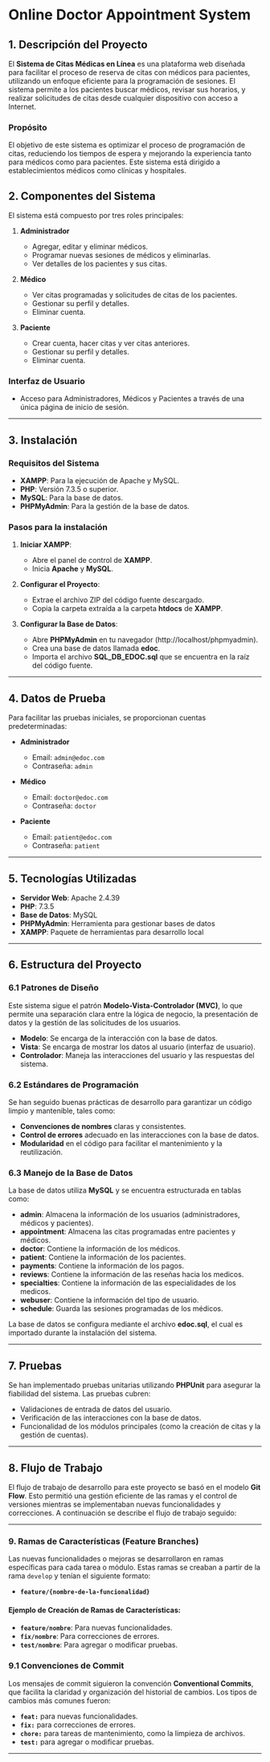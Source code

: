 # Online Doctor Appointment System

## 1. Descripción del Proyecto

El **Sistema de Citas Médicas en Línea** es una plataforma web diseñada para facilitar el proceso de reserva de citas con médicos para pacientes, utilizando un enfoque eficiente para la programación de sesiones. El sistema permite a los pacientes buscar médicos, revisar sus horarios, y realizar solicitudes de citas desde cualquier dispositivo con acceso a Internet.

### Propósito

El objetivo de este sistema es optimizar el proceso de programación de citas, reduciendo los tiempos de espera y mejorando la experiencia tanto para médicos como para pacientes. Este sistema está dirigido a establecimientos médicos como clínicas y hospitales.

## 2. Componentes del Sistema

El sistema está compuesto por tres roles principales:

1. **Administrador**
    - Agregar, editar y eliminar médicos.
    - Programar nuevas sesiones de médicos y eliminarlas.
    - Ver detalles de los pacientes y sus citas.
  
2. **Médico**
    - Ver citas programadas y solicitudes de citas de los pacientes.
    - Gestionar su perfil y detalles.
    - Eliminar cuenta.

3. **Paciente**
    - Crear cuenta, hacer citas y ver citas anteriores.
    - Gestionar su perfil y detalles.
    - Eliminar cuenta.

### Interfaz de Usuario
- Acceso para Administradores, Médicos y Pacientes a través de una única página de inicio de sesión.

---

## 3. Instalación

### Requisitos del Sistema

- **XAMPP**: Para la ejecución de Apache y MySQL.
- **PHP**: Versión 7.3.5 o superior.
- **MySQL**: Para la base de datos.
- **PHPMyAdmin**: Para la gestión de la base de datos.

### Pasos para la instalación

1. **Iniciar XAMPP**:
   - Abre el panel de control de **XAMPP**.
   - Inicia **Apache** y **MySQL**.
   
2. **Configurar el Proyecto**:
   - Extrae el archivo ZIP del código fuente descargado.
   - Copia la carpeta extraída a la carpeta **htdocs** de **XAMPP**.

3. **Configurar la Base de Datos**:
   - Abre **PHPMyAdmin** en tu navegador (http://localhost/phpmyadmin).
   - Crea una base de datos llamada **edoc**.
   - Importa el archivo **SQL_DB_EDOC.sql** que se encuentra en la raíz del código fuente.

---

## 4. Datos de Prueba

Para facilitar las pruebas iniciales, se proporcionan cuentas predeterminadas:

- **Administrador**
  - Email: `admin@edoc.com`
  - Contraseña: `admin`

- **Médico**
  - Email: `doctor@edoc.com`
  - Contraseña: `doctor`

- **Paciente**
  - Email: `patient@edoc.com`
  - Contraseña: `patient`

---

## 5. Tecnologías Utilizadas

- **Servidor Web**: Apache 2.4.39
- **PHP**: 7.3.5
- **Base de Datos**: MySQL
- **PHPMyAdmin**: Herramienta para gestionar bases de datos
- **XAMPP**: Paquete de herramientas para desarrollo local

---

## 6. Estructura del Proyecto

### 6.1 Patrones de Diseño

Este sistema sigue el patrón **Modelo-Vista-Controlador (MVC)**, lo que permite una separación clara entre la lógica de negocio, la presentación de datos y la gestión de las solicitudes de los usuarios.

- **Modelo**: Se encarga de la interacción con la base de datos.
- **Vista**: Se encarga de mostrar los datos al usuario (interfaz de usuario).
- **Controlador**: Maneja las interacciones del usuario y las respuestas del sistema.

### 6.2 Estándares de Programación

Se han seguido buenas prácticas de desarrollo para garantizar un código limpio y mantenible, tales como:

- **Convenciones de nombres** claras y consistentes.
- **Control de errores** adecuado en las interacciones con la base de datos.
- **Modularidad** en el código para facilitar el mantenimiento y la reutilización.

### 6.3 Manejo de la Base de Datos

La base de datos utiliza **MySQL** y se encuentra estructurada en tablas como:

- **admin**: Almacena la información de los usuarios (administradores, médicos y pacientes).
- **appointment**: Almacena las citas programadas entre pacientes y médicos.
- **doctor**: Contiene la información de los médicos.
- **patient**: Contiene la información de los pacientes.
- **payments**: Contiene la información de los pagos.
- **reviews**: Contiene la información de las reseñas hacia los medicos.
- **specialties**: Contiene la información de las especialidades de los medicos.
- **webuser**: Contiene la información del tipo de usuario. 
- **schedule**: Guarda las sesiones programadas de los médicos.

La base de datos se configura mediante el archivo **edoc.sql**, el cual es importado durante la instalación del sistema.

---

## 7. Pruebas

Se han implementado pruebas unitarias utilizando **PHPUnit** para asegurar la fiabilidad del sistema. Las pruebas cubren:

- Validaciones de entrada de datos del usuario.
- Verificación de las interacciones con la base de datos.
- Funcionalidad de los módulos principales (como la creación de citas y la gestión de cuentas).

---

## 8. Flujo de Trabajo

El flujo de trabajo de desarrollo para este proyecto se basó en el modelo **Git Flow**. Esto permitió una gestión eficiente de las ramas y el control de versiones mientras se implementaban nuevas funcionalidades y correcciones. A continuación se describe el flujo de trabajo seguido:

---

### 9. Ramas de Características (Feature Branches)

Las nuevas funcionalidades o mejoras se desarrollaron en ramas específicas para cada tarea o módulo. Estas ramas se creaban a partir de la rama `develop` y tenían el siguiente formato:

- **`feature/{nombre-de-la-funcionalidad}`**

#### Ejemplo de Creación de Ramas de Características:
- **`feature/nombre`**: Para nuevas funcionalidades.
- **`fix/nombre`**: Para correcciones de errores.
- **`test/nombre`**: Para agregar o modificar pruebas.

### 9.1 Convenciones de Commit

Los mensajes de commit siguieron la convención **Conventional Commits**, que facilita la claridad y organización del historial de cambios. Los tipos de cambios más comunes fueron:

- **`feat:`** para nuevas funcionalidades.
- **`fix:`** para correcciones de errores.
- **`chore:`** para tareas de mantenimiento, como la limpieza de archivos.
- **`test:`** para agregar o modificar pruebas.

---

